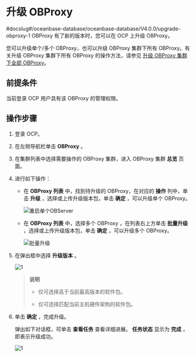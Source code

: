 # 升级 OBProxy
#docslug#/oceanbase-database/oceanbase-database/V4.0.0/upgrade-obproxy-1
OBProxy 有了新的版本时，您可以在 OCP 上升级 OBProxy。

您可以升级单个/多个 OBProxy，也可以升级 OBProxy 集群下所有 OBProxy。有关升级 OBProxy 集群下所有 OBProxy 的操作方法，请参见 [升级 OBProxy 集群下全部 OBProxy](../200.manage-obproxy-clusters/400.upgrade-obproxy-all-obproxy-in-the-cluster.md)。

## 前提条件

当前登录 OCP 用户具有该 OBProxy 的管理权限。

## 操作步骤

1. 登录 OCP。

2. 在左侧导航栏单击 **OBProxy** 。

3. 在集群列表中选择需要操作的 OBProxy 集群，进入 OBProxy 集群 **总览** 页面。

4. 进行如下操作：

   * 在 **OBProxy 列表** 中，找到待升级的 OBProxy，在对应的 **操作** 列中，单击 **升级** ，选择或上传升级版本包，单击 **确定** ，可以升级单个 OBProxy。

      ![重启单个OBServer](http://icms-x-dita.oss-cn-zhangjiakou.aliyuncs.com/xdita-output/zh-CN/task15904357/images/p204438.png?Expires=7258125493&OSSAccessKeyId=LTAIJfoPL6wmrirR&Signature=bvgZckBtF8LbJj%2BBJPu2gHl1LQ0%3D)

   * 在 **OBProxy 列表** 中，选择多个 OBProxy ，在列表右上方单击 **批量升级** ，选择或上传升级版本包，单击 **确定** ，可以升级多个 OBProxy。

      ![批量升级](http://icms-x-dita.oss-cn-zhangjiakou.aliyuncs.com/xdita-output/zh-CN/task15904357/images/p204455.png?Expires=7258125493&OSSAccessKeyId=LTAIJfoPL6wmrirR&Signature=18q7jzhGtp%2BiqNLMC8oILMaqId8%3D)

5. 在弹出框中选择 **升级版本** 。

   ![1](http://icms-x-dita.oss-cn-zhangjiakou.aliyuncs.com/xdita-output/zh-CN/task15904357/images/p271762.png?Expires=7258125493&OSSAccessKeyId=LTAIJfoPL6wmrirR&Signature=e3PGjvZzft4YTv9aCccCPHPnSEU%3D)

   > **说明**
   >
   > * 仅可选择高于当前最高版本的软件包。
   >
   > * 仅可选择匹配当前主机硬件架构的软件包。

6. 单击 **确定** ，完成升级。

   弹出如下对话框，可单击 **查看任务** 查看详细进展。 **任务状态** 显示为 **完成** ，即表示升级成功。

   ![1](http://icms-x-dita.oss-cn-zhangjiakou.aliyuncs.com/xdita-output/zh-CN/task15904357/images/p352532.png?Expires=7258125493&OSSAccessKeyId=LTAIJfoPL6wmrirR&Signature=kT1Wx2lGxpg9OdE6i0%2BCTjnR0dY%3D)
